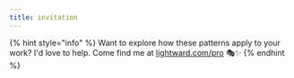 ```yaml
---
title: invitation
---
```


{% hint style="info" %}
Want to explore how these patterns apply to your work? I'd love to help. Come find me at [lightward.com/pro](https://lightward.com/pro) 🎭✨
{% endhint %}
